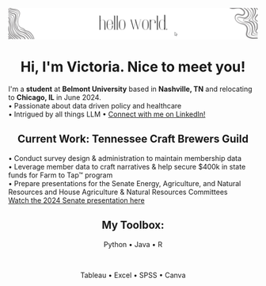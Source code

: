 <p align="center">
  <img align="center" alt="Meme Studio" src="https://github.com/vcrawfordnelson/vcrawfordnelson/blob/main/images/hello%20world..png" />
</p>

<h1 align="center">Hi, I'm Victoria. Nice to meet you!</h1>

I'm a __student__ at __Belmont University__ based in __Nashville, TN__ and relocating to __Chicago, IL__ in June 2024.
<br/>
• Passionate about data driven policy and healthcare<br/>
• Intrigued by all things LLM
• <a href="https://www.linkedin.com/in/victoria-crawford-nelson/">Connect with me on LinkedIn!</a>
<br/>
<h2 align="center">Current Work: Tennessee Craft Brewers Guild</h2>
• Conduct survey design & administration to maintain membership data<br/>
• Leverage member data to craft narratives & help secure $400k in state funds for Farm to Tap™ program<br/>
• Prepare presentations for the Senate Energy, Agriculture, and Natural Resources and House Agriculture & Natural Resources Committees
 <br/>
<a href="https://tnga.granicus.com/player/clip/29391?view_id=752&redirect=true">Watch the 2024 Senate presentation here</a>
<br/>
<h2 align="center">My Toolbox:</h2>

<p align="center">
  Python •
  Java •
  R
  </p>
  <br/>
  <p align="center">
  Tableau •
  Excel •
  SPSS •
  Canva
  
</p>



<!--
**vcrawfordnelson/vcrawfordnelson** is a ✨ _special_ ✨ repository because its `README.md` (this file) appears on your GitHub profile.

Here are some ideas to get you started:

- 🔭 I’m currently working on ...
- 🌱 I’m currently learning ...
- 👯 I’m looking to collaborate on ...
- 🤔 I’m looking for help with ...
- 💬 Ask me about ...
- 📫 How to reach me: ...
- 😄 Pronouns: ...
- ⚡ Fun fact: ...
-->
